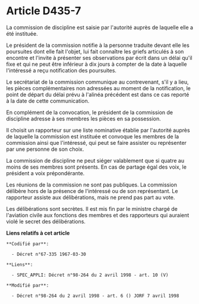 # Article D435-7

La commission de discipline est saisie par l'autorité auprès de laquelle elle a été instituée.

Le président de la commission notifie à la personne traduite devant elle les poursuites dont elle fait l'objet, lui fait
connaître les griefs articulés à son encontre et l'invite à présenter ses observations par écrit dans un délai qu'il fixe et
qui ne peut être inférieur à dix jours à compter de la date à laquelle l'intéressé a reçu notification des poursuites.

Le secrétariat de la commission communique au contrevenant, s'il y a lieu, les pièces complémentaires non adressées au moment
de la notification, le point de départ du délai prévu à l'alinéa précédent est dans ce cas reporté à la date de cette
communication.

En complément de la convocation, le président de la commission de discipline adresse à ses membres les pièces en sa
possession.

Il choisit un rapporteur sur une liste nominative établie par l'autorité auprès de laquelle la commission est instituée et
convoque les membres de la commission ainsi que l'intéressé, qui peut se faire assister ou représenter par une personne de
son choix.

La commission de discipline ne peut siéger valablement que si quatre au moins de ses membres sont présents. En cas de partage
égal des voix, le président a voix prépondérante.

Les réunions de la commission ne sont pas publiques. La commission délibère hors de la présence de l'intéressé ou de son
représentant. Le rapporteur assiste aux délibérations, mais ne prend pas part au vote.

Les délibérations sont secrètes. Il est mis fin par le ministre chargé de l'aviation civile aux fonctions des membres et des
rapporteurs qui auraient violé le secret des délibérations.

**Liens relatifs à cet article**

	**Codifié par**:

	  - Décret n°67-335 1967-03-30

	**Liens**:

	  - SPEC_APPLI: Décret n°98-264 du 2 avril 1998 - art. 10 (V)

	**Modifié par**:

	  - Décret n°98-264 du 2 avril 1998 - art. 6 () JORF 7 avril 1998

